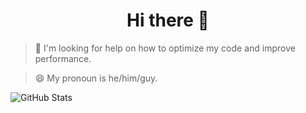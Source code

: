 <h1 align="center">Hi there 👋</h1>

> 🤔 I'm looking for help on how to optimize my code and improve performance.

> 😄 My pronoun is he/him/guy.

![GitHub Stats](https://github-readme-stats.vercel.app/api?username=Zulivan&show_icons=true&theme=transparent)
